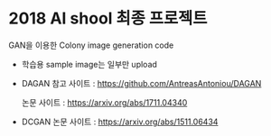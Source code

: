 # 2018 AI shool 최종 프로젝트 

GAN을 이용한 Colony image generation code
  - 학습용 sample image는 일부만 upload

* DAGAN
  참고 사이트 : https://github.com/AntreasAntoniou/DAGAN
  
  논문 사이트 : https://arxiv.org/abs/1711.04340
  
* DCGAN
  논문 사이트 : https://arxiv.org/abs/1511.06434
